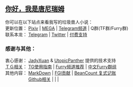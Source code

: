 ## [你好，我是唐尼瑞姆](https://www.pixiv.net/novel/show.php?id=11775832) 
你可以在以下站点来看我写的垃圾兽人小说：  
更新位置：
[Pixiv](https://www.pixiv.net/member.php?id=16721009) | 
[MEGA](https://mega.nz/#F!bJRx1KLT!_XN_92cmsPGypMMrcWYz1A) | 
[Telegram频道](https://t.me/s/TNTwwxs) |
Q群(TF群/Furry群)  
联系本龙：
[Telegram](https://t.me/TNT_wwxs) |
[Twitter](https://twitter.com/TNTwwxs) |
[付费支持](https://kdocs.cn/l/slkWbodUc)

### 感谢与其他：
衷心感谢：
[JadyXuan](https://github.com/JadyXuan) & 
[UtopicPanther](https://github.com/UtopicPanther) 
提供的技术支持  
[ＴＧ相关](https://telegra.ph/TNTwwxs-00-08-06)： 
[TG使用指南](https://telegra.ph/TNTwwxs-01-08-06) | 
[Furry频道推荐](https://telegra.ph/TNTwwxs-02-08-06) | 
[中文Furry群组](https://telegra.ph/TNTwwxs-08-08-06)   
其他内容：
[MarkDown](https://github.com/DowneyRem/DowneyRem/blob/main/MarkDown.md) | 
[FGI贡献](https://github.com/DowneyRem/DowneyRem/blob/main/FGI.md) | 
[BeanCount 复式记账](https://github.com/DowneyRem/DowneyRem/blob/main/GitHub.md)    
　　　　　
[Github相关](https://github.com/DowneyRem/DowneyRem/blob/main/GitHub.md) | 
[]() | 
[]() | 
